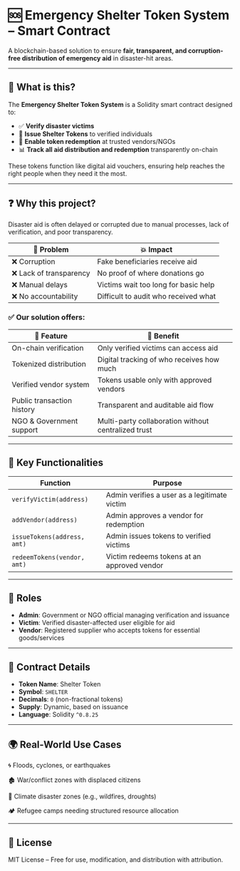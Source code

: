 # 🆘 Emergency Shelter Token System – Smart Contract

A blockchain-based solution to ensure **fair, transparent, and corruption-free distribution of emergency aid** in disaster-hit areas.

---

## 🧾 What is this? 
 
The **Emergency Shelter Token System** is a Solidity smart contract designed to: 

- ✅ **Verify disaster victims** 
- 🎫 **Issue Shelter Tokens** to verified individuals
- 🏪 **Enable token redemption** at trusted vendors/NGOs
- 📊 **Track all aid distribution and redemption** transparently on-chain

These tokens function like digital aid vouchers, ensuring help reaches the right people when they need it the most.

---

## ❓ Why this project?

Disaster aid is often delayed or corrupted due to manual processes, lack of verification, and poor transparency.

| 🚨 Problem              | 💥 Impact                            |
| ----------------------- | ------------------------------------ |
| ❌ Corruption           | Fake beneficiaries receive aid       |
| ❌ Lack of transparency | No proof of where donations go       |
| ❌ Manual delays        | Victims wait too long for basic help |
| ❌ No accountability    | Difficult to audit who received what |

### ✅ Our solution offers:

| 🔧 Feature                 | 🌟 Benefit                                          |
| -------------------------- | --------------------------------------------------- |
| On-chain verification      | Only verified victims can access aid                |
| Tokenized distribution     | Digital tracking of who receives how much           |
| Verified vendor system     | Tokens usable only with approved vendors            |
| Public transaction history | Transparent and auditable aid flow                  |
| NGO & Government support   | Multi-party collaboration without centralized trust |

---

## 📌 Key Functionalities

| Function                    | Purpose                                      |
| --------------------------- | -------------------------------------------- |
| `verifyVictim(address)`     | Admin verifies a user as a legitimate victim |
| `addVendor(address)`        | Admin approves a vendor for redemption       |
| `issueTokens(address, amt)` | Admin issues tokens to verified victims      |
| `redeemTokens(vendor, amt)` | Victim redeems tokens at an approved vendor  |

---

## 🔐 Roles

- **Admin**: Government or NGO official managing verification and issuance
- **Victim**: Verified disaster-affected user eligible for aid
- **Vendor**: Registered supplier who accepts tokens for essential goods/services

---

## 🔗 Contract Details

- **Token Name**: Shelter Token
- **Symbol**: `SHELTER`
- **Decimals**: `0` (non-fractional tokens)
- **Supply**: Dynamic, based on issuance
- **Language**: Solidity `^0.8.25`

---

## 🌍 Real-World Use Cases

🌀 Floods, cyclones, or earthquakes

🏚️ War/conflict zones with displaced citizens

🧊 Climate disaster zones (e.g., wildfires, droughts)

🏕️ Refugee camps needing structured resource allocation

---

## 📖 License

MIT License – Free for use, modification, and distribution with attribution.
